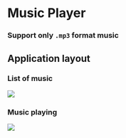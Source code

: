 # Music Player

### Support only `.mp3` format music

## Application layout
### List of music
<img src="https://camo.githubusercontent.com/dc44f6ae4a18d41e38d28029cd6047db8343d94f/68747470733a2f2f70702e757365726170692e636f6d2f633835323332302f763835323332303631322f39333630392f786971654b556f496875552e6a7067"/>

### Music playing
<img src="https://camo.githubusercontent.com/dc5ff177aed6141a6bdf704e4b56bd970434cfb7/68747470733a2f2f70702e757365726170692e636f6d2f633835323332302f763835323332303631322f39333631302f4172417474633559714d492e6a7067"/>
